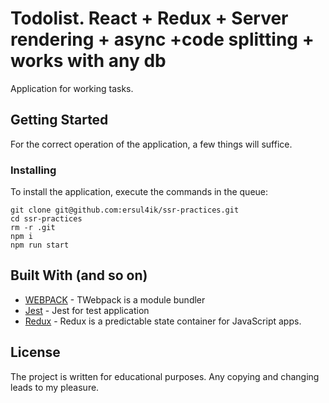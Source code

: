 # Todolist. React + Redux + Server rendering + async +code splitting + works with any db 
Application for working tasks. 

## Getting Started
For the correct operation of the application, a few things will suffice.

### Installing
To install the application, execute the commands in the queue:
```
git clone git@github.com:ersul4ik/ssr-practices.git
cd ssr-practices
rm -r .git
npm i
npm run start
```

## Built With (and so on)
* [WEBPACK](https://webpack.js.org/concepts/) - TWebpack is a module bundler
* [Jest](https://facebook.github.io/jest/docs/ru/getting-started.html) - Jest for test application
* [Redux](https://redux.js.org/basics) - Redux is a predictable state container for JavaScript apps.

## License
The project is written for educational purposes. Any copying and changing leads to my pleasure.
